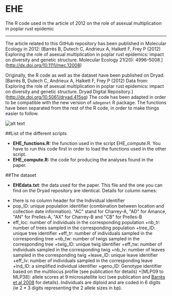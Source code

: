 # EHE
The R code used in the article of 2012 on the role of asexual multiplication in poplar rust epidemic

---

The article related to this GitHub repository has been published in Molecular Ecology in 2012: [Barrès B, Dutech C, Andrieux A, Halkett F, Frey P (2012) Exploring the role of asexual multiplication in poplar rust epidemics: impact on diversity and genetic structure. Molecular Ecology 21(20): 4996–5008.] (http://dx.doi.org/10.1111/mec.12008)

Originally, the R code as well as the dataset have been published on Dryad:
[Barrès B, Dutech C, Andrieux A, Halkett F, Frey P (2012) Data from: Exploring the role of asexual multiplication in poplar rust epidemics: impact on diversity and genetic structure. Dryad Digital Repository.] (http://dx.doi.org/10.5061/dryad.415sg) The code has been adapted in order to be compatible with the new version of `adegenet` R package. The functions have been separated from the rest of the R code, in order to make things easier to follow. 




![alt text](http://googledrive.com/host/0B-FIusWb7o6PfjdhbUJncm1mdjM1NnQ1TWl6MHhZUnNRZjd6RkUtUVo5WlFsVURTV0lvQjA/EHEsamplingdesign.png "Cartoon of the sampling design of the survey")



##List of the different scripts

* **EHE_functions.R:** the function used in the script EHE_compute.R. You have to run this code first in order to load the functions used in the other script. 
* **EHE_compute.R:** the code for producing the analyses found in the paper. 


##The dataset

* **EHEdata.txt**: the data used for the paper. This file and the one you can find on the Dryad repository are identical. Details for column names: 
 + there is no column header for the Individual identifier
 + pop_ID: unique population identifier (combination between location and collection date information). "AC" stand for Charrey-A, "AD" for Amance, "AN" for Prelles-A, "AX" for Charrey-B and "CB" for Prelles-B
+ eff_loc: number of individuals in the corresponding population
+nb_tr: number of trees sampled in the corresponding population
+tree_ID: unique tree identifier
+eff_tr: number of individuals sampled in the corresponding tree
+nb_tw: number of twigs sampled in the corresponding tree
+twig_ID: unique twig identifier
+eff_tw: number of individuals sampled in the corresponding twig
+nb_lv: number of leaves sampled in the corresponding twig
+leave_ID: unique leave identifier
+eff_lv: number of individuals sampled in the corresponding leave
+ind_ID: a simplified individual identifier
+geno_ID: Genotype identifier based on the multilocus profile (see publication for details)
+[MLP09 to MLP38]: allele scores at 9 microsatellite loci (see publication and [Barrès et al 2008](http://www.sciencedirect.com/science/article/pii/S1567134808000725) for details). Individuals are diploid and are coded in 6 digits (ie 2 * 3 digits representing the 2 allele sizes in bp). 



